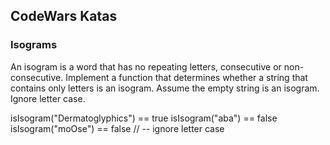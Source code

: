 ## CodeWars Katas

### Isograms

An isogram is a word that has no repeating letters, consecutive or non-consecutive. Implement a function that determines whether a string that contains only letters is an isogram. Assume the empty string is an isogram. Ignore letter case.

isIsogram("Dermatoglyphics") == true
isIsogram("aba") == false
isIsogram("moOse") == false // -- ignore letter case
